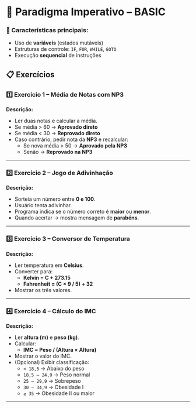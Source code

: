 # 📘 Paradigma Imperativo – BASIC 

### 🔑 Características principais:
- Uso de **variáveis** (estados mutáveis)  
- Estruturas de controle: `IF`, `FOR`, `WHILE`, `GOTO`  
- Execução **sequencial** de instruções  

## 📋 Exercícios

### 1️⃣ Exercício 1 – Média de Notas com NP3
**Descrição:**  
- Ler duas notas e calcular a média.  
- Se média > 60 → **Aprovado direto**  
- Se média < 30 → **Reprovado direto**  
- Caso contrário, pedir nota da **NP3** e recalcular:  
  - Se nova média > 50 → **Aprovado pela NP3**  
  - Senão → **Reprovado na NP3**  

---

### 2️⃣ Exercício 2 – Jogo de Adivinhação
**Descrição:**  
- Sorteia um número entre **0 e 100**.  
- Usuário tenta adivinhar.  
- Programa indica se o número correto é **maior** ou **menor**.  
- Quando acertar → mostra mensagem de **parabéns**.  

---

### 3️⃣ Exercício 3 – Conversor de Temperatura
**Descrição:**  
- Ler temperatura em **Celsius**.  
- Converter para:  
  - **Kelvin = C + 273.15**  
  - **Fahrenheit = (C × 9 / 5) + 32**  
- Mostrar os três valores.  

---

### 4️⃣ Exercício 4 – Cálculo do IMC
**Descrição:**  
- Ler **altura (m)** e **peso (kg)**.  
- Calcular:  
  - **IMC = Peso / (Altura × Altura)**  
- Mostrar o valor do IMC.  
- (Opcional) Exibir classificação:  
  - `< 18,5` → Abaixo do peso  
  - `18,5 – 24,9` → Peso normal  
  - `25 – 29,9` → Sobrepeso  
  - `30 – 34,9` → Obesidade I  
  - `≥ 35` → Obesidade II ou maior  

---